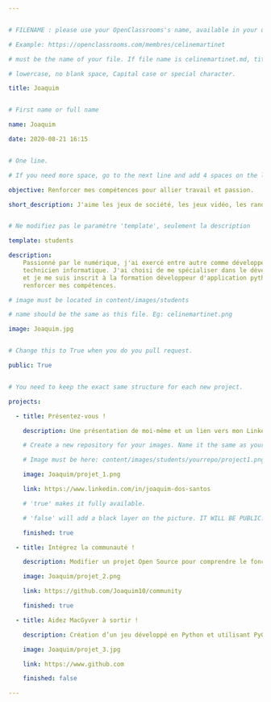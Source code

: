 ```yaml
---


# FILENAME : please use your OpenClassrooms's name, available in your url.

# Example: https://openclassrooms.com/membres/celinemartinet

# must be the name of your file. If file name is celinemartinet.md, title is celinemartinet.

# lowercase, no blank space, Capital case or special character.

title: Joaquim


# First name or full name

name: Joaquim

date: 2020-08-21 16:15


# One line.

# If you need more space, go to the next line and add 4 spaces on the left, as in 'description'.

objective: Renforcer mes compétences pour allier travail et passion.

short_description: J'aime les jeux de société, les jeux vidéo, les randonnées et le code.


# Ne modifiez pas le paramètre 'template', seulement la description

template: students

description:
    Passionné par le numérique, j'ai exercé entre autre comme développeur et comme 
    technicien informatique. J'ai choisi de me spécialiser dans le développement 
    et je me suis inscrit à la formation développeur d'application python afin de 
    renforcer mes compétences.

# image must be located in content/images/students

# name should be the same as this file. Eg: celinemartinet.png

image: Joaquim.jpg


# Change this to True when you do you pull request.

public: True


# You need to keep the exact same structure for each new project.

projects:

  - title: Présentez-vous !

    description: Une présentation de moi-même et un lien vers mon LinkedIn.

    # Create a new repository for your images. Name it the same as your nickname and profile picture.

    # Image must be here: content/images/students/yourrepo/project1.png

    image: Joaquim/projet_1.png

    link: https://www.linkedin.com/in/joaquim-dos-santos

    # 'true' makes it fully available.

    # 'false' will add a black layer on the picture. IT WILL BE PUBLIC!

    finished: true

  - title: Intégrez la communauté !

    description: Modifier un projet Open Source pour comprendre le fonctionnement de Git, de Github et des pull requests. 

    image: Joaquim/projet_2.png

    link: https://github.com/Joaquim10/community

    finished: true

  - title: Aidez MacGyver à sortir !

    description: Création d’un jeu développé en Python et utilisant PyGame.

    image: Joaquim/projet_3.jpg

    link: https://www.github.com

    finished: false

---
```

